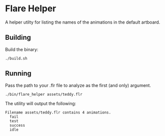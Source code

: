 # Flare Helper
A helper utilty for listing the names of the animations in the default artboard.

## Building 
Build the binary:
```
./build.sh
```

## Running
Pass the path to your .flr file to analyze as the first (and only) argument.
```
./bin/flare_helper assets/teddy.flr
```

The utility will output the following:
```
Filename assets/teddy.flr contains 4 animations.
  fail
  test
  success
  idle
```